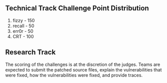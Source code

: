 ## Technical Track Challenge Point Distribution

1. fizzy - 150
2. recall - 50
3. err0r - 50
4. CRT - 100

## Research Track
The scoring of the challenges is at the discretion of the judges. Teams are expected to submit the patched source files, explain the vulnerabilities that were fixed, how the vulnerabilities were fixed, and provide traces.
